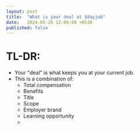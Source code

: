 ```yaml
---
layout: post
title:  "What is your deal at $dayjob"
date:   2024-05-26 12:00:00 +0530
published: false
---
```


# TL-DR:
* Your "deal" is what keeps you at your current job.
* This is a combination of:
    * Total compensation
    * Benefits
    * Title
    * Scope
    * Employer brand
    * Learning opportunity
    * 
